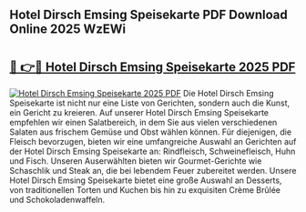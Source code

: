 ## Hotel Dirsch Emsing Speisekarte PDF Download Online 2025 WzEWi

# <h2><a href="http://gce2h57.nevu.top/?p=Hotel+Dirsch+Emsing+Speisekarte">🔗 👉🔴 Hotel Dirsch Emsing Speisekarte 2025 PDF</a></h2>

[![Hotel Dirsch Emsing Speisekarte 2025 PDF](https://i.imgur.com/dBaPXMq.png)](http://gce2h57.nevu.top/?p=Hotel+Dirsch+Emsing+Speisekarte)
Die Hotel Dirsch Emsing Speisekarte ist nicht nur eine Liste von Gerichten, sondern auch die Kunst, ein Gericht zu kreieren. Auf unserer Hotel Dirsch Emsing Speisekarte empfehlen wir einen Salatbereich, in dem Sie aus vielen verschiedenen Salaten aus frischem Gemüse und Obst wählen können. Für diejenigen, die Fleisch bevorzugen, bieten wir eine umfangreiche Auswahl an Gerichten auf der Hotel Dirsch Emsing Speisekarte an: Rindfleisch, Schweinefleisch, Huhn und Fisch. Unseren Auserwählten bieten wir Gourmet-Gerichte wie Schaschlik und Steak an, die bei lebendem Feuer zubereitet werden. Unsere Hotel Dirsch Emsing Speisekarte bietet eine große Auswahl an Desserts, von traditionellen Torten und Kuchen bis hin zu exquisiten Crème Brûlée und Schokoladenwaffeln.

